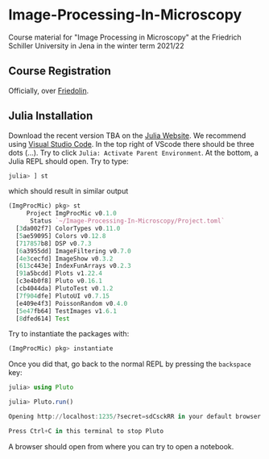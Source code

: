 # Image-Processing-In-Microscopy
Course material for "Image Processing in Microscopy" at the Friedrich Schiller University in Jena in the winter term 2021/22


## Course Registration
Officially, over [Friedolin](https://friedolin.uni-jena.de/qisserver/rds?state=verpublish&status=init&vmfile=no&publishid=187964&moduleCall=webInfo&publishConfFile=webInfo&publishSubDir=veranstaltung).


## Julia Installation
Download the recent version TBA on the [Julia Website](https://julialang.org/downloads/).
We recommend using [Visual Studio Code](https://www.julia-vscode.org/).
In the top right of VScode there should be three dots (...). Try to click `Julia: Activate Parent Environment`.
At the bottom, a Julia REPL should open.
Try to type:
```julia
julia> ] st
```
which should result in similar output
```julia
(ImgProcMic) pkg> st
     Project ImgProcMic v0.1.0
      Status `~/Image-Processing-In-Microscopy/Project.toml`
  [3da002f7] ColorTypes v0.11.0
  [5ae59095] Colors v0.12.8
  [717857b8] DSP v0.7.3
  [6a3955dd] ImageFiltering v0.7.0
  [4e3cecfd] ImageShow v0.3.2
  [613c443e] IndexFunArrays v0.2.3
  [91a5bcdd] Plots v1.22.4
  [c3e4b0f8] Pluto v0.16.1
  [cb4044da] PlutoTest v0.1.2
  [7f904dfe] PlutoUI v0.7.15
  [e409e4f3] PoissonRandom v0.4.0
  [5e47fb64] TestImages v1.6.1
  [8dfed614] Test
```

Try to instantiate the packages with:
```julia
(ImgProcMic) pkg> instantiate
```
Once you did that, go back to the normal REPL by pressing the `backspace` key:
```julia
julia> using Pluto

julia> Pluto.run()

Opening http://localhost:1235/?secret=sdCsckRR in your default browser... ~ have fun!

Press Ctrl+C in this terminal to stop Pluto
```

A browser should open from where you can try to open a notebook.
